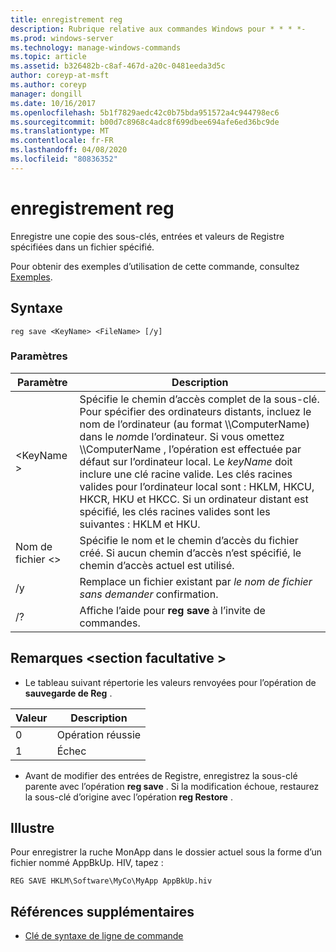 ```yaml
---
title: enregistrement reg
description: Rubrique relative aux commandes Windows pour * * * *-
ms.prod: windows-server
ms.technology: manage-windows-commands
ms.topic: article
ms.assetid: b326482b-c8af-467d-a20c-0481eeda3d5c
author: coreyp-at-msft
ms.author: coreyp
manager: dongill
ms.date: 10/16/2017
ms.openlocfilehash: 5b1f7829aedc42c0b75bda951572a4c944798ec6
ms.sourcegitcommit: b00d7c8968c4adc8f699dbee694afe6ed36bc9de
ms.translationtype: MT
ms.contentlocale: fr-FR
ms.lasthandoff: 04/08/2020
ms.locfileid: "80836352"
---
```

# <a name="reg-save"></a>enregistrement reg



Enregistre une copie des sous-clés, entrées et valeurs de Registre spécifiées dans un fichier spécifié.

Pour obtenir des exemples d’utilisation de cette commande, consultez [Exemples](#BKMK_examples).

## <a name="syntax"></a>Syntaxe

```
reg save <KeyName> <FileName> [/y]
```

### <a name="parameters"></a>Paramètres

|Paramètre|Description|
|---------|-----------|
|\<KeyName >|Spécifie le chemin d’accès complet de la sous-clé. Pour spécifier des ordinateurs distants, incluez le nom de l’ordinateur (au format \\\\ComputerName\) dans le *nom*de l’ordinateur. Si vous omettez \\\\ComputerName \, l’opération est effectuée par défaut sur l’ordinateur local. Le *keyName* doit inclure une clé racine valide. Les clés racines valides pour l’ordinateur local sont : HKLM, HKCU, HKCR, HKU et HKCC. Si un ordinateur distant est spécifié, les clés racines valides sont les suivantes : HKLM et HKU.|
|Nom de fichier \<>|Spécifie le nom et le chemin d’accès du fichier créé. Si aucun chemin d’accès n’est spécifié, le chemin d’accès actuel est utilisé.|
|/y|Remplace un fichier existant par *le nom de fichier sans demander* confirmation.|
|/?|Affiche l’aide pour **reg save** à l’invite de commandes.|

## <a name="remarks-optional-section"></a>Remarques \<section facultative >

-   Le tableau suivant répertorie les valeurs renvoyées pour l’opération de **sauvegarde de Reg** .

|Valeur|Description|
|-----|-----------|
|0|Opération réussie|
|1|Échec|
-   Avant de modifier des entrées de Registre, enregistrez la sous-clé parente avec l’opération **reg save** . Si la modification échoue, restaurez la sous-clé d’origine avec l’opération **reg Restore** .

## <a name="examples"></a><a name=BKMK_examples></a>Illustre

Pour enregistrer la ruche MonApp dans le dossier actuel sous la forme d’un fichier nommé AppBkUp. HIV, tapez :
```
REG SAVE HKLM\Software\MyCo\MyApp AppBkUp.hiv
```

## <a name="additional-references"></a>Références supplémentaires

- [Clé de syntaxe de ligne de commande](command-line-syntax-key.md)
